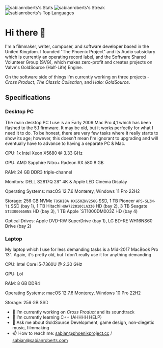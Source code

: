 ![sabianroberts's Stats](https://github-readme-stats.vercel.app/api?username=sabianroberts&theme=outrun&show_icons=true&hide_border=false&count_private=true) ![sabianroberts's Streak](https://github-readme-streak-stats.herokuapp.com/?user=sabianroberts&theme=outrun&hide_border=false) ![sabianroberts's Top Languages](https://github-readme-stats.vercel.app/api/top-langs/?username=sabianroberts&theme=outrun&show_icons=true&hide_border=false&layout=compact)

# Hi there 👋
I'm a filmmaker, writer, composer, and software developer based in the United Kingdom. I founded "The Phoenix Project" and its Audio subsidiary which is currently an operating record label, and the Software Shared Volunteer Group (SVG), which makes zero-profit and creates projects on Valve's GoldSource (Half-Life) Engine.

On the software side of things I'm currently working on three projects - *Cross Product, The Classic Collection,* and *Halo: GoldSource.*

## Specifications
### Desktop PC
The main desktop PC I use is an Early 2009 Mac Pro 4,1 which has been flashed to the 5,1 firmware. It may be old, but it works perfectly for what I need it to do. To be honest, there are very few tasks where it really starts to show its age; however, this doesn't mean I'm ignorant to upgrading and will eventually have to advance to having a separate PC & Mac.

CPU: 1x Intel Xeon X5680 @ 3.33 GHz

GPU: AMD Sapphire Nitro+ Radeon RX 580 8 GB

RAM: 24 GB DDR3 triple-channel

Monitors: DELL S2817Q 28" 4K & Apple LED Cinema Display

Operating Systems: macOS 12.7.6 Monterey, Windows 11 Pro 22H2

Storage: 256 GB NVMe `TOSHIBA KXG50ZNV256G` SSD, 1 TB Pioneer `APS-SL3N-T1` SSD (bay 1), 1 TB Hitachi `HUA722010CLA330` HD (bay 2), 3 TB Seagate `ST33000650NS` HD (bay 3), 1 TB Apple `ST1000DM003Z HD (bay 4)

Optical Drives: Apple DVD-RW SuperDrive (bay 1), LG BD-RE WH16NS60 Drive (bay 2)

### Laptop
My laptop which I use for less demanding tasks is a Mid-2017 MacBook Pro 13". Again, it's pretty old, but I don't really use it for anything demanding.

CPU: Intel Core i5-7360U @ 2.30 GHz

GPU: Lol

RAM: 8 GB DDR4

Operating Systems: macOS 12.7.6 Monterey, Windows 10 Pro 22H2

Storage: 256 GB SSD

- 🔭 I’m currently working on *Cross Product* and its soundtrack
- 🌱 I’m currently learning C++ (AHHHH HELP)
- 💬 Ask me about GoldSource Development, game design, non-diegetic music, filmmaking
- 📫 How to reach me: sabian@phoenixproject.cc / sabian@sabianroberts.com
